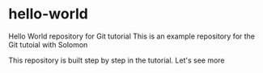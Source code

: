 # hello-world
Hello World repository for Git tutorial
This is an example repository for the Git tutoial with Solomon

This repository is built step by step in the tutorial.
Let's see more
